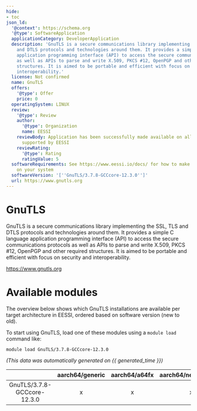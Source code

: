 ```yaml
---
hide:
- toc
json_ld:
  '@context': https://schema.org
  '@type': SoftwareApplication
  applicationCategory: DeveloperApplication
  description: 'GnuTLS is a secure communications library implementing the SSL, TLS
    and DTLS protocols and technologies around them. It provides a simple C language
    application programming interface (API) to access the secure communications protocols
    as well as APIs to parse and write X.509, PKCS #12, OpenPGP and other required
    structures. It is aimed to be portable and efficient with focus on security and
    interoperability.'
  license: Not confirmed
  name: GnuTLS
  offers:
    '@type': Offer
    price: 0
  operatingSystem: LINUX
  review:
    '@type': Review
    author:
      '@type': Organization
      name: EESSI
    reviewBody: Application has been successfully made available on all architectures
      supported by EESSI
    reviewRating:
      '@type': Rating
      ratingValue: 5
  softwareRequirements: See https://www.eessi.io/docs/ for how to make EESSI available
    on your system
  softwareVersion: '[''GnuTLS/3.7.8-GCCcore-12.3.0'']'
  url: https://www.gnutls.org
---
```


GnuTLS
======


GnuTLS is a secure communications library implementing the SSL, TLS and DTLS protocols and technologies around them. It provides a simple C language application programming interface (API) to access the secure communications protocols as well as APIs to parse and write X.509, PKCS #12, OpenPGP and other required structures. It is aimed to be portable and efficient with focus on security and interoperability.

https://www.gnutls.org
# Available modules


The overview below shows which GnuTLS installations are available per target architecture in EESSI, ordered based on software version (new to old).

To start using GnuTLS, load one of these modules using a `module load` command like:

```shell
module load GnuTLS/3.7.8-GCCcore-12.3.0
```

*(This data was automatically generated on {{ generated_time }})*

| |aarch64/generic|aarch64/a64fx|aarch64/neoverse_n1|aarch64/neoverse_v1|aarch64/nvidia/grace|x86_64/generic|x86_64/amd/zen2|x86_64/amd/zen3|x86_64/amd/zen4|x86_64/intel/cascadelake|x86_64/intel/haswell|x86_64/intel/icelake|x86_64/intel/sapphirerapids|x86_64/intel/skylake_avx512|
| :---: | :---: | :---: | :---: | :---: | :---: | :---: | :---: | :---: | :---: | :---: | :---: | :---: | :---: | :---: |
|GnuTLS/3.7.8-GCCcore-12.3.0|x|x|x|x|x|x|x|x|x|x|x|x|x|x|
